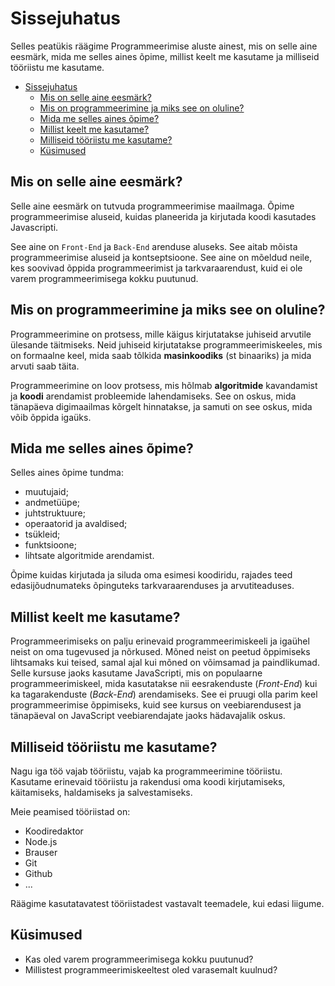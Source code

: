 # Sissejuhatus

Selles peatükis räägime Programmeerimise aluste ainest, mis on selle aine eesmärk, mida me selles aines õpime, millist keelt me kasutame ja milliseid tööriistu me kasutame.

- [Sissejuhatus](#sissejuhatus)
  - [Mis on selle aine eesmärk?](#mis-on-selle-aine-eesmärk)
  - [Mis on programmeerimine ja miks see on oluline?](#mis-on-programmeerimine-ja-miks-see-on-oluline)
  - [Mida me selles aines õpime?](#mida-me-selles-aines-õpime)
  - [Millist keelt me kasutame?](#millist-keelt-me-kasutame)
  - [Milliseid tööriistu me kasutame?](#milliseid-tööriistu-me-kasutame)
  - [Küsimused](#küsimused)

## Mis on selle aine eesmärk?

Selle aine eesmärk on tutvuda programmeerimise maailmaga. Õpime programmeerimise aluseid, kuidas planeerida ja kirjutada koodi kasutades Javascripti.

See aine on `Front-End` ja `Back-End` arenduse aluseks. See aitab mõista programmeerimise aluseid ja kontseptsioone. See aine on mõeldud neile, kes soovivad õppida programmeerimist ja tarkvaraarendust, kuid ei ole varem programmeerimisega kokku puutunud.

## Mis on programmeerimine ja miks see on oluline?

Programmeerimine on protsess, mille käigus kirjutatakse juhiseid arvutile ülesande täitmiseks. Neid juhiseid kirjutatakse programmeerimiskeeles, mis on formaalne keel, mida saab tõlkida **masinkoodiks** (st binaariks) ja mida arvuti saab täita.

Programmeerimine on loov protsess, mis hõlmab **algoritmide** kavandamist ja **koodi** arendamist probleemide lahendamiseks. See on oskus, mida tänapäeva digimaailmas kõrgelt hinnatakse, ja samuti on see oskus, mida võib õppida igaüks.

## Mida me selles aines õpime?

Selles aines õpime tundma:
- muutujaid;
- andmetüüpe;
- juhtstruktuure;
- operaatorid ja avaldised;
- tsükleid;
- funktsioone;
- lihtsate algoritmide arendamist.

Õpime kuidas kirjutada ja siluda oma esimesi koodiridu, rajades teed edasijõudnumateks õpinguteks tarkvaraarenduses ja arvutiteaduses.

## Millist keelt me kasutame?

Programmeerimiseks on palju erinevaid programmeerimiskeeli ja igaühel neist on oma tugevused ja nõrkused. Mõned neist on peetud õppimiseks lihtsamaks kui teised, samal ajal kui mõned on võimsamad ja paindlikumad. Selle kursuse jaoks kasutame JavaScripti, mis on populaarne programmeerimiskeel, mida kasutatakse nii eesrakenduste (*Front-End*) kui ka tagarakenduste (*Back-End*) arendamiseks. See ei pruugi olla parim keel programmeerimise õppimiseks, kuid see kursus on veebiarendusest ja tänapäeval on JavaScript veebiarendajate jaoks hädavajalik oskus.

## Milliseid tööriistu me kasutame?

Nagu iga töö vajab tööriistu, vajab ka programmeerimine tööriistu. Kasutame erinevaid tööriistu ja rakendusi oma koodi kirjutamiseks, käitamiseks, haldamiseks ja salvestamiseks.

Meie peamised tööriistad on:
- Koodiredaktor
- Node.js
- Brauser
- Git
- Github
- ...

Räägime kasutatavatest tööriistadest vastavalt teemadele, kui edasi liigume.

## Küsimused

- Kas oled varem programmeerimisega kokku puutunud?
- Millistest programmeerimiskeeltest oled varasemalt kuulnud?
